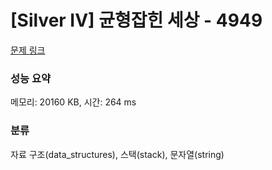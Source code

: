 # [Silver IV] 균형잡힌 세상 - 4949 

[문제 링크](https://www.acmicpc.net/problem/4949) 

### 성능 요약

메모리: 20160 KB, 시간: 264 ms

### 분류

자료 구조(data_structures), 스택(stack), 문자열(string)

